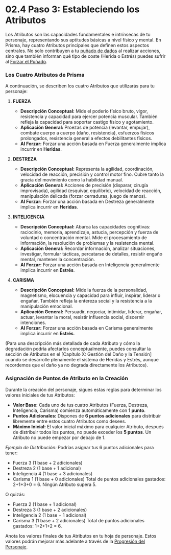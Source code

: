 # 02.4 Paso 3: Estableciendo los Atributos

Los Atributos son las capacidades fundamentales e intrínsecas de tu personaje, representando sus aptitudes básicas a nivel físico y mental. En Prisma, hay cuatro Atributos principales que definen estos aspectos centrales. No solo contribuyen a tu [puñado de dados](./../../PARTE_I_EL_NUCLEO_DEL_JUEGO/Capitulo_01_Mecanicas_Fundamentales/01.02_Lanzando_los_Dados.md) al realizar acciones, sino que también informan qué tipo de coste (Herida o Estrés) puedes sufrir al [Forzar el Puñado](./../../PARTE_I_EL_NUCLEO_DEL_JUEGO/Capitulo_01_Mecanicas_Fundamentales/01.03_Forzar_el_Punado.md).

### Los Cuatro Atributos de Prisma

A continuación, se describen los cuatro Atributos que utilizarás para tu personaje:

1.  **FUERZA**
    *   **Descripción Conceptual:** Mide el poderío físico bruto, vigor, resistencia y capacidad para ejercer potencia muscular. También refleja la capacidad para soportar castigo físico y agotamiento.
    *   **Aplicación General:** Proezas de potencia (levantar, empujar), combate cuerpo a cuerpo (daño, resistencia), esfuerzos físicos prolongados, resistencia general a efectos debilitantes físicos.
    *   **Al Forzar:** Forzar una acción basada en Fuerza generalmente implica incurrir en **Heridas**.

2.  **DESTREZA**
    *   **Descripción Conceptual:** Representa la agilidad, coordinación, velocidad de reacción, precisión y control motor fino. Cubre tanto la gracia del movimiento como la habilidad manual.
    *   **Aplicación General:** Acciones de precisión (disparar, cirugía improvisada), agilidad (esquivar, equilibrio), velocidad de reacción, manipulación delicada (forzar cerraduras, juego de manos).
    *   **Al Forzar:** Forzar una acción basada en Destreza generalmente implica incurrir en **Heridas**.

3.  **INTELIGENCIA**
    *   **Descripción Conceptual:** Abarca las capacidades cognitivas: raciocinio, memoria, aprendizaje, astucia, percepción y fuerza de voluntad o concentración mental. Mide el procesamiento de información, la resolución de problemas y la resistencia mental.
    *   **Aplicación General:** Recordar información, analizar situaciones, investigar, formular tácticas, percatarse de detalles, resistir engaño mental, mantener la concentración.
    *   **Al Forzar:** Forzar una acción basada en Inteligencia generalmente implica incurrir en **Estrés**.

4.  **CARISMA**
    *   **Descripción Conceptual:** Mide la fuerza de la personalidad, magnetismo, elocuencia y capacidad para influir, inspirar, liderar o engañar. También refleja la entereza social y la resistencia a la manipulación emocional.
    *   **Aplicación General:** Persuadir, negociar, intimidar, liderar, engañar, actuar, levantar la moral, resistir influencia social, discernir intenciones.
    *   **Al Forzar:** Forzar una acción basada en Carisma generalmente implica incurrir en **Estrés**.

(Para una descripción más detallada de cada Atributo y cómo la degradación podría afectarlos conceptualmente, puedes consultar la sección de Atributos en el [Capítulo X: Gestión del Daño y la Tensión] cuando se desarrolle plenamente el sistema de Heridas y Estrés, aunque recordemos que el daño ya no degrada directamente los Atributos).

### Asignación de Puntos de Atributo en la Creación

Durante la creación del personaje, sigues estas reglas para determinar los valores iniciales de tus Atributos:

*   **Valor Base:** Cada uno de tus cuatro Atributos (Fuerza, Destreza, Inteligencia, Carisma) comienza automáticamente con **1 punto**.
*   **Puntos Adicionales:** Dispones de **6 puntos adicionales** para distribuir libremente entre estos cuatro Atributos como desees.
*   **Máximo Inicial:** El valor inicial máximo para cualquier Atributo, después de distribuir todos los puntos, no puede exceder los **5 puntos**. Un Atributo no puede empezar por debajo de 1.

*Ejemplo de Distribución:*
Podrías asignar tus 6 puntos adicionales para tener:
*   Fuerza 3 (1 base + 2 adicionales)
*   Destreza 2 (1 base + 1 adicional)
*   Inteligencia 4 (1 base + 3 adicionales)
*   Carisma 1 (1 base + 0 adicionales)
Total de puntos adicionales gastados: 2+1+3+0 = 6. Ningún Atributo supera 5.

O quizás:
*   Fuerza 2 (1 base + 1 adicional)
*   Destreza 3 (1 base + 2 adicionales)
*   Inteligencia 2 (1 base + 1 adicional)
*   Carisma 3 (1 base + 2 adicionales)
Total de puntos adicionales gastados: 1+2+1+2 = 6.

Anota los valores finales de tus Atributos en tu hoja de personaje. Estos valores podrán mejorar más adelante a través de la [Progresión del Personaje](./02.9_Progresion_del_Personaje_Puntos_de_Influencia.md).
